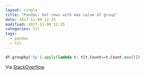 ```yaml
---
layout: single
title: "Pandas: Get rows with max value of group"
date: 2017-11-09 12:35
modified: 2017-11-09 12:35
categories: til
tags:
  - pandas
  - til
---
```


```python
df.groupby('Sp').apply(lambda t: t[t.Count==t.Count.max()])
```

Via [StackOverflow](https://stackoverflow.com/a/15708177/1257318).
